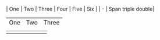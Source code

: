 
| One    | Two | Three | Four    | Five  | Six  |
| -
| Span <td colspan=3>triple  <td colspan=2>double|



<table width="460" height="20">
  <tr>
    <td>One</td>
    <td>Two</td>
    <td>Three</td>
  </tr>
  <tr>
    <td colspan="3">Three</td>
  </tr>
  <tr>
    <td>One</td>
    <td colspan="2">Two</td>
  </tr>
  <tr>
    <td colspan="2">One</td>
    <td>Two</td>
  </tr>
</table>


|   |   |   |   |   |   |
|--------|---|---|---|---|---|
| <td colspan=3> |   |   |  |
